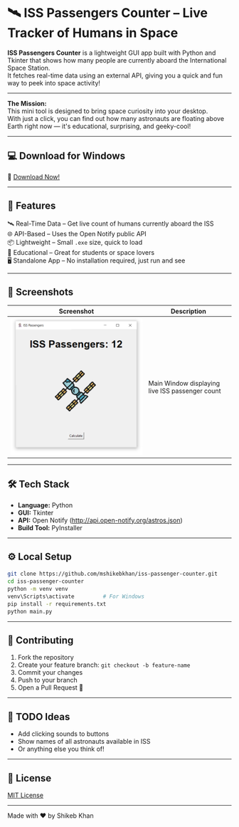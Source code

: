 # 🛰️ ISS Passengers Counter – Live Tracker of Humans in Space

**ISS Passengers Counter** is a lightweight GUI app built with Python and Tkinter that shows how many people are currently aboard the International Space Station.  
It fetches real-time data using an external API, giving you a quick and fun way to peek into space activity!

---

**The Mission:**  
This mini tool is designed to bring space curiosity into your desktop.  
With just a click, you can find out how many astronauts are floating above Earth right now — it's educational, surprising, and geeky-cool!

---

## 💻 Download for Windows

🔗 [Download Now!](https://github.com/mshikebkhan/iss-passenger-counter/releases/download/v1.0.0/ISS-PassengersCounterSetup.exe)

---

## 🚀 Features

🛰️ Real-Time Data – Get live count of humans currently aboard the ISS  
🌐 API-Based – Uses the Open Notify public API  
📦 Lightweight – Small `.exe` size, quick to load  
🧠 Educational – Great for students or space lovers  
🖥️ Standalone App – No installation required, just run and see

---

## 📸 Screenshots

| Screenshot | Description |
|------------|-------------|
| ![Main](screenshots/main_window.PNG) | Main Window displaying live ISS passenger count |

---

## 🛠 Tech Stack

- **Language:** Python  
- **GUI:** Tkinter  
- **API:** Open Notify (http://api.open-notify.org/astros.json)
- **Build Tool:** PyInstaller

---

## ⚙️ Local Setup

```bash
git clone https://github.com/mshikebkhan/iss-passenger-counter.git
cd iss-passenger-counter
python -m venv venv
venv\Scripts\activate         # For Windows
pip install -r requirements.txt
python main.py
```
---

## 👥 Contributing

1. Fork the repository
2. Create your feature branch: `git checkout -b feature-name`
3. Commit your changes
4. Push to your branch
5. Open a Pull Request 🚀

---

## 📌 TODO Ideas

- Add clicking sounds to buttons
- Show names of all astronauts available in ISS
- Or anything else you think of!

---

## 📄 License

[MIT License](LICENSE)

---

Made with ❤️ by Shikeb Khan


